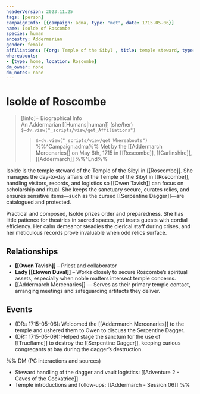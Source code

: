 ```yaml
---
headerVersion: 2023.11.25
tags: [person]
campaignInfo: [{campaign: adma, type: "met", date: 1715-05-06}]
name: Isolde of Roscombe
species: human
ancestry: Addermarian
gender: female
affiliations: [{org: Temple of the Sibyl , title: temple steward, type: member}]
whereabouts:
- {type: home, location: Roscombe}
dm_owner: none
dm_notes: none
---
```

# Isolde of Roscombe
>[!info]+ Biographical Info  
> An Addermarian [[Humans|human]] (she/her)  
> `$=dv.view("_scripts/view/get_Affiliations")`  
>> `$=dv.view("_scripts/view/get_Whereabouts")`  
>> %%^Campaign:adma%% Met by the [[Addermarch Mercenaries]] on May 6th, 1715 in [[Roscombe]], [[Carlinshire]], [[Addermarch]] %%^End%%

Isolde is the temple steward of the Temple of the Sibyl in [[Roscombe]]. She manages the day‑to‑day affairs of the Temple of the Sibyl in [[Roscombe]], handling visitors, records, and logistics so [[Owen Tavish]] can focus on scholarship and ritual. She keeps the sanctuary secure, curates relics, and ensures sensitive items—such as the cursed [[Serpentine Dagger]]—are catalogued and protected.

Practical and composed, Isolde prizes order and preparedness. She has little patience for theatrics in sacred spaces, yet treats guests with cordial efficiency. Her calm demeanor steadies the clerical staff during crises, and her meticulous records prove invaluable when odd relics surface.

## Relationships
- **[[Owen Tavish]]** – Priest and collaborator
- **Lady [[Elowen Duval]]** – Works closely to secure Roscombe’s spiritual assets, especially when noble matters intersect temple concerns.  
- [[Addermarch Mercenaries]] — Serves as their primary temple contact, arranging meetings and safeguarding artifacts they deliver.

## Events
- (DR:: 1715-05-06): Welcomed the [[Addermarch Mercenaries]] to the temple and ushered them to Owen to discuss the Serpentine Dagger.
- (DR:: 1715-05-09): Helped stage the sanctum for the use of [[Trueflame]] to destroy the [[Serpentine Dagger]], keeping curious congregants at bay during the dagger’s destruction.


%% DM (PC interactions and sources)
- Steward handling of the dagger and vault logistics:  [[Adventure 2 - Caves of the Cockatrice]]
- Temple introductions and follow‑ups: [[Addermarch - Session 06]]
%%
